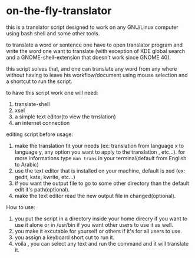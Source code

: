 # on-the-fly-translator

this is a translator script designed to work on any GNU/Linux
computer using bash shell and some other tools.

to translate a word or sentence one have to open translator program
and write the word one want to translate (with exception of KDE global search
and a GNOME-shell-extension that doesn't work since GNOME 40).

this script solves that, and one can translate any word from any where
without having to leave his workflow/document using mouse selection
and a shortcut to run the script.

to have this script work one will need:
1) translate-shell
2) xsel
3) a simple text editor(to view the trnslation)
4) an internet connection


editing script before usage:
1) make the translation fit your needs (ex: translation from language x to language y,
    any option you want to apply to the translation , etc...). for more informations
    type <code>man trans</code> in your terminal(default from English to Arabic)
2) use the text editor that is installed on your machine, default is xed (ex: gedit, kate, kwrite, etc...)
3) if you want the output file to go to some other directory than the default edit it's path(optional).
4) make the text editor read the new output file in changed(optional).

How to use:
1) you put the script in a directory inside your home direcry if you want to use it
    alone or in /usr/bin if you want other users to use it as well.
2) you make it excutable for yourself or others if it's for all users to use.
3) you assign a keyboard short cut to run it.
4) voila , you can select any text and run the command and it will translate it.

